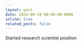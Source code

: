 ```yaml
---
layout: post
date: 2024-09-19 00:00:00-0000
inline: true
related_posts: false
---
```


Started research scientist position

